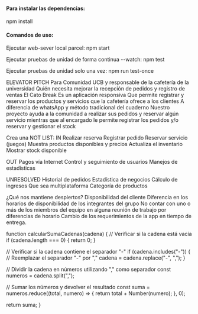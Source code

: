 #### Para instalar las dependencias:

npm install

#### Comandos de uso:

Ejecutar web-sever local parcel:
npm start

Ejecutar pruebas de unidad de forma continua --watch:
npm test

Ejecutar pruebas de unidad solo una vez:
npm run test-once


ELEVATOR PITCH
Para Comunidad UCB y responsable de la cafetería de la universidad
Quién necesita mejorar la recepción de pedidos y registro de ventas
El Cato Break 
Es un aplicación responsiva
Que permite registrar y reservar los productos y servicios que la cafetería ofrece a los clientes
A diferencia de whatsApp y método tradicional del cuaderno
Nuestro proyecto ayuda a la comunidad a realizar sus pedidos y reservar algún servicio mientras que al encargado le permite registrar los pedidos y/o reservar y gestionar el stock

Crea una NOT LIST:
IN
Realizar reserva
Registrar pedido 
Reservar servicio (juegos)
Muestra productos disponibles y precios
Actualiza el inventario
Mostrar stock disponible 

OUT
Pagos vía Internet
Control y seguimiento de usuarios
Manejos de estadísticas 

UNRESOLVED
Historial de pedidos
Estadística de negocios
Cálculo de ingresos
Que sea multiplataforma 
Categoría de productos 

¿Qué nos mantiene despiertos?
Disponibilidad del cliente
Diferencia en los horarios de disponibilidad de los integrantes del grupo
No contar con uno o más de los miembros del equipo en alguna reunión de trabajo por diferencias de horario
Cambio de los requerimientos de la app en tiempo de entrega.


function calcularSumaCadenas(cadena) {
  // Verificar si la cadena está vacía
  if (cadena.length === 0) {
    return 0;
  }

  // Verificar si la cadena contiene el separador "-"
  if (cadena.includes("-")) {
    // Reemplazar el separador "-" por ","
    cadena = cadena.replace("-", ",");
  }

  // Dividir la cadena en números utilizando "," como separador
  const numeros = cadena.split(",");

  // Sumar los números y devolver el resultado
  const suma = numeros.reduce((total, numero) => {
    return total + Number(numero);
  }, 0);

  return suma;
}